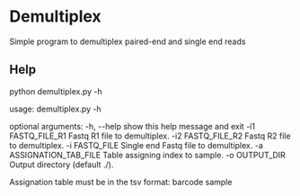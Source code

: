 # Demultiplex
Simple program to demultiplex paired-end and single end reads


## Help
python demultiplex.py -h

usage: demultiplex.py -h

optional arguments:
  -h, --help            show this help message and exit
  -i1 FASTQ_FILE_R1     Fastq R1 file to demultiplex.
  -i2 FASTQ_FILE_R2     Fastq R2 file to demultiplex.
  -i FASTQ_FILE         Single end Fastq file to demultiplex.
  -a ASSIGNATION_TAB_FILE
                        Table assigning index to sample.
  -o OUTPUT_DIR         Output directory (default ./).

Assignation table must be in the tsv format:
barcode sample
